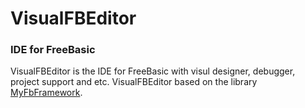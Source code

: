 # VisualFBEditor
### IDE for FreeBasic
VisualFBEditor is the IDE for FreeBasic with visul designer, debugger, project support and etc. VisualFBEditor based on the library <a href="https://github.com/XusinboyBekchanov/MyFbFramework/wiki">MyFbFramework</a>.
